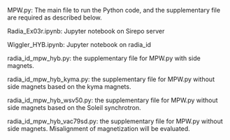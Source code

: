 MPW.py: The main file to run the Python code, and the supplementary file are required as described below.

Radia_Ex03r.ipynb: Jupyter notebook on Sirepo server

Wiggler_HYB.ipynb: Jupyter notebook on radia_id

radia_id_mpw_hyb.py: the supplementary file for MPW.py with side magnets.

radia_id_mpw_hyb_kyma.py: the supplementary file for MPW.py without side magnets based on the kyma magnets.

radia_id_mpw_hyb_wsv50.py: the supplementary file for MPW.py without side magnets based on the Soleil synchrotron.

radia_id_mpw_hyb_vac79sd.py: the supplementary file for MPW.py without side magnets. Misalignment of magnetization will be evaluated.

